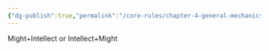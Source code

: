 ```yaml
---
{"dg-publish":true,"permalink":"/core-rules/chapter-4-general-mechanics/ability-check-combinations/might-intellect/"}
---
```


Might+Intellect or Intellect+Might
